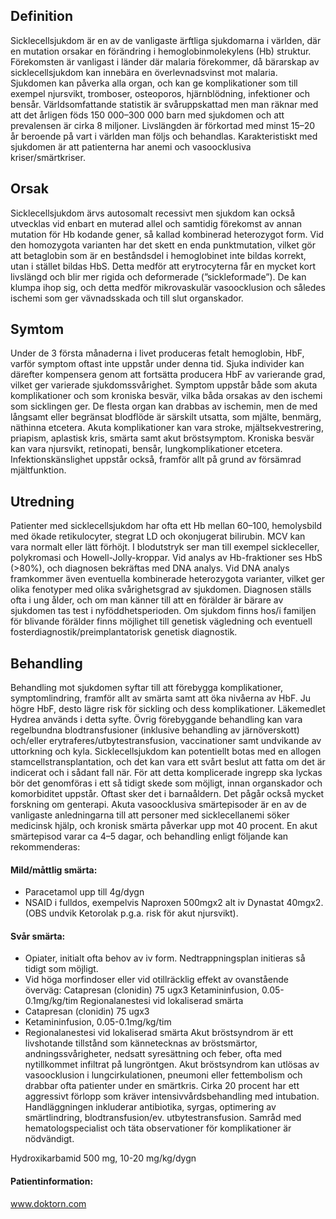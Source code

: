 ## Definition

Sicklecellsjukdom är en av de vanligaste ärftliga sjukdomarna i världen, där en mutation orsakar en förändring i hemoglobinmolekylens (Hb) struktur. Förekomsten är vanligast i länder där malaria förekommer, då bärarskap av sicklecellsjukdom kan innebära en överlevnadsvinst mot malaria. Sjukdomen kan påverka alla organ, och kan ge komplikationer som till exempel njursvikt, tromboser, osteoporos, hjärnblödning, infektioner och bensår.
Världsomfattande statistik är svåruppskattad men man räknar med att det årligen föds 150 000–300 000 barn med sjukdomen och att prevalensen är cirka 8 miljoner. Livslängden är förkortad med minst 15–20 år beroende på vart i världen man följs och behandlas. Karakteristiskt med sjukdomen är att patienterna har anemi och vasoocklusiva kriser/smärtkriser.

## Orsak

Sicklecellsjukdom ärvs autosomalt recessivt men sjukdom kan också utvecklas vid enbart en muterad allel och samtidig förekomst av annan mutation för Hb kodande gener, så kallad kombinerad heterozygot form. Vid den homozygota varianten har det skett en enda punktmutation, vilket gör att betaglobin som är en beståndsdel i hemoglobinet inte bildas korrekt, utan i stället bildas HbS. Detta medför att erytrocyterna får en mycket kort livslängd och blir mer rigida och deformerade (”sickleformade”). De kan klumpa ihop sig, och detta medför mikrovaskulär vasoocklusion och således ischemi som ger vävnadsskada och till slut organskador.

## Symtom

Under de 3 första månaderna i livet produceras fetalt hemoglobin, HbF, varför symptom oftast inte uppstår under denna tid. Sjuka individer kan därefter kompensera genom att fortsätta producera HbF av varierande grad, vilket ger varierade sjukdomssvårighet.
Symptom uppstår både som akuta komplikationer och som kroniska besvär, vilka båda orsakas av den ischemi som sicklingen ger. De flesta organ kan drabbas av ischemin, men de med långsamt eller begränsat blodflöde är särskilt utsatta, som mjälte, benmärg, näthinna etcetera.
Akuta komplikationer kan vara stroke, mjältsekvestrering, priapism, aplastisk kris, smärta samt akut bröstsymptom. Kroniska besvär kan vara njursvikt, retinopati, bensår, lungkomplikationer etcetera. Infektionskänslighet uppstår också, framför allt på grund av försämrad mjältfunktion.

## Utredning

Patienter med sicklecellsjukdom har ofta ett Hb mellan 60–100, hemolysbild med ökade retikulocyter, stegrat LD och okonjugerat bilirubin. MCV kan vara normalt eller lätt förhöjt. I blodutstryk ser man till exempel sickleceller, polykromasi och Howell-Jolly-kroppar. Vid analys av Hb-fraktioner ses HbS (>80%), och diagnosen bekräftas med DNA analys. Vid DNA analys framkommer även eventuella kombinerade heterozygota varianter, vilket ger olika fenotyper med olika svårighetsgrad av sjukdomen.
Diagnosen ställs ofta i ung ålder, och om man känner till att en förälder är bärare av sjukdomen tas test i nyföddhetsperioden. Om sjukdom finns hos/i familjen för blivande förälder finns möjlighet till genetisk vägledning och eventuell fosterdiagnostik/preimplantatorisk genetisk diagnostik.

## Behandling

Behandling mot sjukdomen syftar till att förebygga komplikationer, symptomlindring, framför allt av smärta samt att öka nivåerna av HbF. Ju högre HbF, desto lägre risk för sickling och dess komplikationer. Läkemedlet Hydrea används i detta syfte. Övrig förebyggande behandling kan vara regelbundna blodtransfusioner (inklusive behandling av järnöverskott) och/eller erytraferes/utbytestransfusion, vaccinationer samt undvikande av uttorkning och kyla.
Sicklecellsjukdom kan potentiellt botas med en allogen stamcellstransplantation, och det kan vara ett svårt beslut att fatta om det är indicerat och i sådant fall när. För att detta komplicerade ingrepp ska lyckas bör det genomföras i ett så tidigt skede som möjligt, innan organskador och komorbiditet uppstår. Oftast sker det i barnaåldern. Det pågår också mycket forskning om genterapi.
Akuta vasoocklusiva smärtepisoder är en av de vanligaste anledningarna till att personer med sicklecellanemi söker medicinsk hjälp, och kronisk smärta påverkar upp mot 40 procent. En akut smärtepisod varar ca 4–5 dagar, och behandling enligt följande kan rekommenderas:

#### Mild/måttlig smärta:

- Paracetamol upp till 4g/dygn
- NSAID i fulldos, exempelvis Naproxen 500mgx2 alt iv Dynastat 40mgx2. (OBS undvik Ketorolak p.g.a. risk för akut njursvikt).

#### Svår smärta:

- Opiater, initialt ofta behov av iv form. Nedtrappningsplan initieras så tidigt som möjligt.
- Vid höga morfindoser eller vid otillräcklig effekt av ovanstående överväg: Catapresan (clonidin) 75 ugx3 Ketamininfusion, 0.05-0.1mg/kg/tim Regionalanestesi vid lokaliserad smärta
- Catapresan (clonidin) 75 ugx3
- Ketamininfusion, 0.05-0.1mg/kg/tim
- Regionalanestesi vid lokaliserad smärta
Akut bröstsyndrom är ett livshotande tillstånd som kännetecknas av bröstsmärtor, andningssvårigheter, nedsatt syresättning och feber, ofta med nytillkommet infiltrat på lungröntgen. Akut bröstsyndrom kan utlösas av vasoocklusion i lungcirkulationen, pneumoni eller fettembolism och drabbar ofta patienter under en smärtkris. Cirka 20 procent har ett aggressivt förlopp som kräver intensivvårdsbehandling med intubation. Handläggningen inkluderar antibiotika, syrgas, optimering av smärtlindring, blodtransfusion/ev. utbytestransfusion. Samråd med hematologspecialist och täta observationer för komplikationer är nödvändigt.


Hydroxikarbamid 500 mg, 10-20 mg/kg/dygn

#### Patientinformation:

www.doktorn.com

